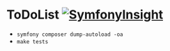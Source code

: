 # ToDoList [![SymfonyInsight](https://insight.symfony.com/projects/d0d93802-143d-46f5-9e74-6163290ced9c/mini.svg)](https://insight.symfony.com/projects/d0d93802-143d-46f5-9e74-6163290ced9c)

* `symfony composer dump-autoload -oa`
* `make tests`
